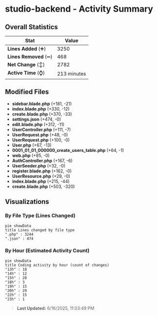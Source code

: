 # studio-backend - Activity Summary 

## Overall Statistics

| Stat                   | Value                                                             |
| ---------------------- | ----------------------------------------------------------------- |
| **Lines Added** (➕)   | 3250                                          |
| **Lines Removed** (➖) | 468                                        |
| **Net Change** (↕)    | 2782                |
| **Active Time** (⌚)   | 213 minutes |


## Modified Files
- **sidebar.blade.php** (+181, -21)
- **index.blade.php** (+330, -12)
- **create.blade.php** (+370, -33)
- **settings.json** (+474, -0)
- **edit.blade.php** (+312, -11)
- **UserController.php** (+111, -7)
- **UserRequest.php** (+48, -0)
- **UserRequest.php** (+100, -0)
- **User.php** (+67, -13)
- **0001_01_01_000000_create_users_table.php** (+64, -1)
- **web.php** (+85, -0)
- **AuthController.php** (+167, -6)
- **UserSeeder.php** (+32, -0)
- **register.blade.php** (+162, -0)
- **UserResource.php** (+29, -0)
- **index.blade.php** (+215, -44)
- **create.blade.php** (+503, -320)

## Visualizations

### By File Type (Lines Changed)

```mermaid
pie showData
title Lines changed by file type
".php" : 3244
".json" : 474
```

### By Hour (Estimated Activity Count)

```mermaid
pie showData
title Coding activity by hour (count of changes)
"13h" : 18
"14h" : 12
"15h" : 28
"18h" : 3
"19h" : 15
"20h" : 29
"22h" : 15
"23h" : 1
```


> **Last Updated:** 6/16/2025, 11:03:49 PM